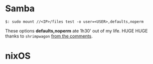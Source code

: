 # Samba

```console
$: sudo mount //<IP>/files test -o user=<USER>,defaults,noperm
```

These options **defaults,noperm** ate 1h30' out of my life.
HUGE HUGE thanks to `shrimpwagon` [from the comments](https://unix.stackexchange.com/questions/92168/samba-share-permission-denied-user-writing-file-but-still-shows).

# nixOS
